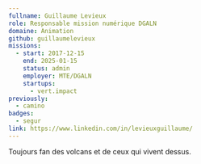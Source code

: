 ```yaml
---
fullname: Guillaume Levieux
role: Responsable mission numérique DGALN
domaine: Animation
github: guillaumelevieux
missions:
  - start: 2017-12-15
    end: 2025-01-15
    status: admin
    employer: MTE/DGALN
    startups:
      - vert.impact
previously:
  - camino
badges:
  - segur
link: https://www.linkedin.com/in/levieuxguillaume/
---
```

Toujours fan des volcans et de ceux qui vivent dessus.
